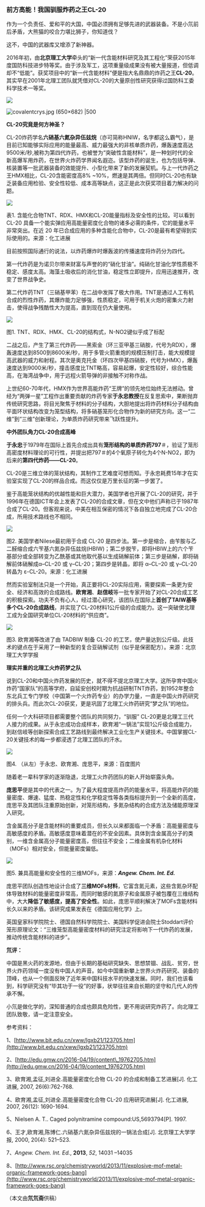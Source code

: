 ### 前方高能！我国驯服炸药之王CL-20

作为一个负责任、爱和平的大国，中国必须拥有足够先进的武器装备。不是小氘前后矛盾，大熊猫的咬合力堪比狮子，你知道伐？

这不，中国的武器库又增添了新神器。

2016年初，由**北京理工大学**牵头的“新一代含能材料研究及其工程化”荣获2015年度国防科技进步特等奖。由于涉及军工，这项重量级成果没有被大量报道，但低调却不“低能”。获奖项目中的“新一代含能材料”便是指大名鼎鼎的炸药之王**CL-20**。其实早在2001年北理工团队就凭借对CL-20的大量原创性研究获得过国防科工委科学技术一等奖。

![](https://xpic.x-mol.com/upload%2F20160526%2F61691464249801332.jpg)

![covalentcrys.jpg (650×682) |500](https://3c1703fe8d.site.internapcdn.net/newman/gfx/news/2016/covalentcrys.jpg)

**CL-20究竟是何方神圣？**

CL-20炸药学名**六硝基六氮杂异伍兹烷**（亦可简称HNIW，名字都这么霸气），是目前已知能够实际应用的能量最高、威力最强大的非核单质炸药，爆轰速度高达9500米/秒,被称为第四代炸药，也被誉为“突破性含能材料”，是一种划时代的全新高爆军用炸药，在世界火炸药学界闻名遐迩。该型炸药的诞生，也为包括导弹、核装置等一批武器装备的效能提升、小型化带来了新的发展契机。与上一代炸药之王HMX相比，CL-20含能密度高8% ~10%，燃速是其两倍。但同时CL-20也有缺乏装备应用检验、安全性较低、成本高等缺点，这正是此次获奖项目着力解决的问题。

![](https://xpic.x-mol.com/upload%2F20160526%2F59301464249802915.jpg)

表1. 含能化合物TNT、RDX、HMX和CL-20能量指标及安全性的比较。可以看到CL-20 具备一个能实弹应用高能量密度化合物的诸多必需的条件，它的能量水平非常突出。在近 20 年已合成应用的多种含能化合物中，CL-20是最有希望得到实际使用的。来源：化工进展

目前按照国际通行的说法，以炸药爆炸时爆轰波的传播速度将炸药分为四代。

第一代炸药是为诺贝尔带来财富与声誉的的“硝化甘油”。纯硝化甘油化学性质极不稳定、感度太高。海藻土吸收后的消化甘油，稳定性立即提升，应用迅速推开，改变了世界战争史。

第二代炸药TNT（三硝基甲苯）在二战中发挥了极大作用。TNT是通过人工有机合成的烈性炸药，其爆炸能力足够强，性质稳定，可用于机关火炮的密集火力射击，使得战争残酷性大为提高，直到现在仍大量使用。

![](https://xpic.x-mol.com/upload%2F20160526%2F96511464249803139.jpg)

图1. TNT、RDX、HMX、CL-20的结构式，N-NO2键似乎成了标配

二战之后，产生了第三代炸药——黑索金（环三亚甲基三硝胺，代号为RDX），爆轰速度达到8500到8600米/秒，用于多管火箭重炮的规模压制打击，能大规模提高武器的威力和射程。其次是奥克托金（环四次甲基四硝胺，代号为HMX），爆轰速度达到9000米/秒，撞击感度比TNT略高，容易起爆，安定性较好，综合性能高，在海湾战争中，用于远程火箭导弹的非接触不对称作战。

上世纪60-70年代，HMX作为世界高能炸药“王牌”的领先地位始终无法撼动。曾经为“两弹一星”工程作出重要贡献的炸药专家**于永忠教授**在反复思索中，果断抛弃传统研究思路，将目光聚焦于材料的分子结构，大胆地提出将炸药材料分子结构由平面环状结构改变为笼型结构，将多硝基笼形化合物作为新的研究方向。这一“二维”到“三维”创新理论，为单质炸药研究带来飞跃性提升。

**中外团队角力CL-20合成高峰**

**于永忠**于1979年在国际上首先合成出具有**笼形结构的单质炸药797**＃，验证了笼形高密度材料理论的可行性，并提出把797＃的4个氧原子转化为4个N-NO2，即为后来的**第四代炸药——CL-20**。

CL-20是三维立体的笼状结构，其制作工艺难度可想而知。于永忠耗费15年才在实验室实现了CL-20的样品合成。而这仅仅是万里长征的第一步罢了。

鉴于高能笼状结构的优越性能和巨大潜力，美国学者也开展了CL-20的研究，并于1996年在德国ICT年会上发表了CL-20的合成文章，但在文中他们声称已于1987年合成了CL-20。但客观来说，中美在相互保密的情况下各自独立地完成了CL-20合成，所用技术路线也不相同。

![](https://xpic.x-mol.com/upload%2F20160526%2F25701464249803870.jpg)

图2. 美国学者Nilese最初用于合成 CL-20 是四步法。第一步是缩合，由苄胺与乙二醛缩合成六苄基六氮杂异伍兹烷(HBIW)；第二步脱苄，即将HBIW上的六个苄基部分或全部转变为乙酰基或其他取代基以生成硝解前体；第三步是硝解，即将硝解前体硝解成α–CL–20 或 γ–CL-20；第四步是转晶，即将 α–CL–20 或 γ–CL-20 转晶为 ε-CL-20。来源：化工进展

然而实验室制法只是一个开始，真正要将CL-20实际应用，需要探索一条更为安全、经济和高效的合成路线。**欧育湘**、**赵信岐**等一批专家开始了对CL-20合成工艺的积极探索。功夫不负有心人，经过潜心研究，该团队在国际上**首创了TAIW基等多个CL-20合成路线**，并实现了CL-20材料1公斤级的合成能力。这一突破使北理工成为全国研究单位CL-20材料的“供应商”。

![](https://xpic.x-mol.com/upload%2F20160526%2F50521464249804556.jpg)

图3. 欧育湘等改进了由 TADBIW 制备 CL-20 的工艺，使产量达到公斤级。此技术的键点在于采用了一种新型的复合亚硝解试剂（似乎是保密配方）。来源：北京理工大学学报

**理实并重的北理工火炸药梦之队**

说到CL-20和中国火炸药发展的历史，就不得不提北京理工大学。这所孕育中国火炸药“国家队”的高等学府，自延安创校时期为抗战研制TNT炸药，到1952年整合东北兵工专门学校（中国第一个火炸药专业）的办学力量，一直是中国火炸药研究的排头兵。而此次CL-20获奖，更是巩固了北理工火炸药研究“梦之队”的地位。

任何一个大科研项目都需要整个团队的共同努力，“驯服” CL-20更是北理工三代人接力的成果。从于永忠成功合成样本，欧育湘“一锅法”实现1公斤级合成能力，到赵信岐等创新探索合成工艺路线到最终解决工业化生产关键技术。中国掌握CL-20关键技术的每一步都浸透了北理工团队的汗水。

![](https://xpic.x-mol.com/upload%2F20160526%2F82321464249806340.jpg)

图4. （从左）于永忠、欧育湘、庞思平，来源：百度图片

随着老一辈科学家的逐渐隐退，北理工火炸药团队的新人开始崭露头角。

**庞思平**便是其中的代表之一。为了最大程度提高炸药的能量水平，将高能炸药的能量密度、爆速、猛度、热稳定性和化学稳定性等各类指标提升到一个全新的高度，庞思平及其团队注重原始创新，对笼形结构，多氮杂结构的合成方法及储能原理深入研究。

含金属高分子是含能材料的重要成员，但长久以来都面临一个矛盾：高能量密度与高敏感度的矛盾。高敏感度意味着潜在的不安全因素。具体到含金属高分子的类别，一维含金属高分子能量密度高，但往往不安全；二维金属有机杂化材料（MOFs）相对安全，但能量密度偏低。

![](https://xpic.x-mol.com/upload%2F20160526%2F59991464249808149.jpg)

图5. 兼具高能量和安全性的三维MOFs，来源：_**Angew. Chem. Int. Ed.**_

庞思平团队创造性地设计合成了**三维MOFs材料**，它富含氮元素，这些含氮杂环配体导致材料的能量密度非常高，而同时敏感的氮原子和金属原子被包覆在三维结构中，大大**降低了敏感度，提高了安全性**。如此，庞思平顺利解决了MOFs含能材料长久以来的矛盾。该研究成果发表在《德国应用化学》上。

英国皇家科学院院士、德国自然科学院院士、美国科学促进会院士Stoddart评价笼形原理论文：“三维笼型高能量密度材料的研究注定将影响下一代炸药的发展，推动传统含能材料的进步”。

**氘评：** 

中国是黑火药的发源地，但由于长期的基础研究缺失、思想禁锢、战乱、贫穷，世界火炸药领域一度没有中国人的声音。如今中国重新攀上世界火炸药研究、装备的顶峰，也从一个侧面反映了近年来中国科技水平的快速发展。同时，我们也该看到，科学研究没有“毕其功于一役”的好事，状举往往来自长期的坚守和几代人的传承不懈。

小氘是做化学的，深知普通的合成也颇具危险性，更不用说研究炸药了。向北理工团队致敬，请一定注意安全。

参考资料：

1、[http://www.bit.edu.cn/xww/lgxb21/123705.htm](http://www.bit.edu.cn/xww/lgxb21/123705.htm)

2、[http://edu.gmw.cn/2016-04/19/content\_19762705.htm](http://edu.gmw.cn/2016-04/19/content_19762705.htm)

3、欧育湘,孟征,刘进全.高能量密度化合物 CL-20 的合成和制备工艺进展\[J\]. 化工进展, 2007, 26(6):762-768.

4、欧育湘,孟征,刘进全.高能量密度化合物 CL-20 应用研究进展\[J\]. 化工进展, 2007, 26(12): 1690-1694.

5、Nielsen A. T.. Caged polynitramine compound:US,5693794\[P\]. 1997.

6、王才,欧育湘,陈博仁.六硝基六氮杂异伍兹烷的一锅法合成\[J\]. 北京理工大学学报, 2000, 20(4): 521–523.

7、_Angew. Chem. Int. Ed._, **2013**, _52_, 14031 –14035

8、[http://www.rsc.org/chemistryworld/2013/11/explosive-mof-metal-organic-framework-goes-bang](http://www.rsc.org/chemistryworld/2013/11/explosive-mof-metal-organic-framework-goes-bang)

（本文由**氘氘斋**供稿）